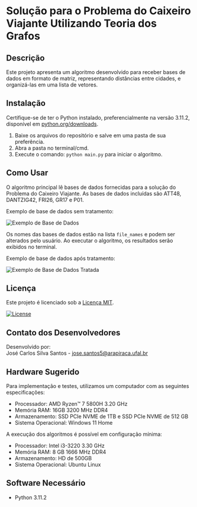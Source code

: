 # Solução para o Problema do Caixeiro Viajante Utilizando Teoria dos Grafos

## Descrição

Este projeto apresenta um algoritmo desenvolvido para receber bases de dados em formato de matriz, representando distâncias entre cidades, e organizá-las em uma lista de vetores.

## Instalação

Certifique-se de ter o Python instalado, preferencialmente na versão 3.11.2, disponível em [python.org/downloads](https://www.python.org/downloads/).

1. Baixe os arquivos do repositório e salve em uma pasta de sua preferência.
2. Abra a pasta no terminal/cmd.
3. Execute o comando: `python main.py` para iniciar o algoritmo.

## Como Usar

O algoritmo principal lê bases de dados fornecidas para a solução do Problema do Caixeiro Viajante. As bases de dados incluídas são ATT48, DANTZIG42, FRI26, GR17 e P01.

Exemplo de base de dados sem tratamento:

![Exemplo de Base de Dados](url_da_imagem)

Os nomes das bases de dados estão na lista `file_names` e podem ser alterados pelo usuário. Ao executar o algoritmo, os resultados serão exibidos no terminal.

Exemplo de base de dados após tratamento:

![Exemplo de Base de Dados Tratada](url_da_imagem)

## Licença

Este projeto é licenciado sob a [Licença MIT](https://opensource.org/licenses/MIT/).

[![License](https://img.shields.io/badge/License-MIT-blue.svg)](https://opensource.org/licenses/MIT)

## Contato dos Desenvolvedores

Desenvolvido por:  
José Carlos Silva Santos - [jose.santos5@arapiraca.ufal.br](mailto:jose.santos5@arapiraca.ufal.br)

## Hardware Sugerido

Para implementação e testes, utilizamos um computador com as seguintes especificações:
- Processador: AMD Ryzen™ 7 5800H 3.20 GHz
- Memória RAM: 16GB 3200 MHz DDR4
- Armazenamento: SSD PCIe NVME de 1TB e SSD PCIe NVME de 512 GB
- Sistema Operacional: Windows 11 Home

A execução dos algoritmos é possível em configuração mínima:
- Processador: Intel i3-3220 3.30 GHz
- Memória RAM: 8 GB 1666 MHz DDR4
- Armazenamento: HD de 500GB
- Sistema Operacional: Ubuntu Linux

## Software Necessário

- Python 3.11.2
